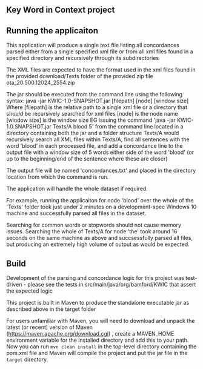 Key Word in Context project
---

Running the applicaiton
---

This application will produce a single text file listing all concordances parsed either from a single specified xml file 
or from all xml files found in a specified directory and recursively through its subdirectories

The XML files are expected to have the format used in the xml files found in the provided download/Texts folder of the provided zip file ota_20.500.12024_2554.zip 

The jar should be executed from the command line using the following syntax:
java -jar KWIC-1.0-SNAPSHOT.jar [filepath] [node] [window size]
Where [filepath] is the relative path to a single xml file or a directory that should be recursively searched for xml files
[node] is the node name
[window size] is the window size
EG issuing the command 'java -jar KWIC-1.0.SNAPSHOT.jar Texts/A blood 5' from the command line located in a directory containing both the jar and a folder structure Texts/A
would recursively search all XML files within Texts/A, find all sentences with the word 'blood' in each processed file, and add a concordance line to the output file 
with a window size of 5 words either side of the word 'blood' (or up to the beginning/end of the sentence where these are closer)

The output file will be named 'concordances.txt' and placed in the directory location from which the command is run.

The application will handle the whole dataset if required.

For example, running the applicaiton for node 'blood' over the whole of the 'Texts' folder took just under 2 minutes on a development-spec Windows 10 machine
and successfully parsed all files in the dataset.

Searching for common words or stopwords should not cause memory issues.  Searching the whole of Texts/A for node 'the' took around 16 seconds on the same machine as above
and succsessfully parsed all files, but producing an extremely high volume of output as would be expected.
   
Build
---

Development of the parsing and concordance logic for this project was test-driven - please see the tests in src/main/java/org/bamford/KWIC that assert the expected logic

This project is built in Maven to produce the standalone executable jar as described above in the target folder  
   
For users unfamiliar with Maven, you will need to download and unpack the latest (or recent) version of Maven (https://maven.apache.org/download.cgi) , 
create a MAVEN_HOME environment variable for the installed directory and add this to your path.
Now you can run `mvn clean install` in the top-level directory containing the pom.xml file and Maven will compile the project and put the jar file in the `target` directory.